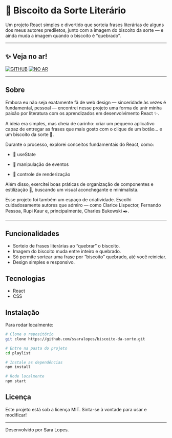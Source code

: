 # 🥠 Biscoito da Sorte Literário

Um projeto React simples e divertido que sorteia frases literárias de alguns dos meus autores prediletos, junto com a imagem do biscoito da sorte — e ainda muda a imagem quando o biscoito é “quebrado”.

---

## ✨ Veja no ar!

[![GITHUB](https://img.shields.io/badge/GITHUB-181717?style=for-the-badge&logo=github&logoColor=white)](https://github.com/ssaralopes)
[![NO AR](https://img.shields.io/badge/NO%20AR-00C851?style=for-the-badge&logoColor=white)](https://ssaralopes.github.io/biscoito-da-sorte/)


---

## Sobre

Embora eu não seja exatamente fã de web design — sinceridade às vezes é fundamental, pessoal — encontrei nesse projeto uma forma de unir minha paixão por literatura com os aprendizados em desenvolvimento React ✨.

A ideia era simples, mas cheia de carinho: criar um pequeno aplicativo capaz de entregar as frases que mais gosto com o clique de um botão... e um biscoito da sorte 🥠.

Durante o processo, explorei conceitos fundamentais do React, como:

- 🎯 useState

- 🎯 manipulação de eventos

- 🎯 controle de renderização

Além disso, exercitei boas práticas de organização de componentes e estilização 🎨, buscando um visual aconchegante e minimalista.

Esse projeto foi também um espaço de criatividade. Escolhi cuidadosamente autores que admiro — como Clarice Lispector, Fernando Pessoa, Rupi Kaur e, principalmente, Charles Bukowski ✒️.


---

## Funcionalidades

- Sorteio de frases literárias ao “quebrar” o biscoito.
- Imagem do biscoito muda entre inteiro e quebrado.
- Só permite sortear uma frase por “biscoito” quebrado, até você reiniciar.
- Design simples e responsivo.

## Tecnologias

- React
- CSS

## Instalação
Para rodar localmente:
```bash
# Clone o repositório
git clone https://github.com/ssaralopes/biscoito-da-sorte.git

# Entre na pasta do projeto
cd playlist

# Instale as dependências
npm install

# Rode localmente
npm start
```

## Licença

Este projeto está sob a licença MIT. Sinta-se à vontade para usar e modificar!

---

Desenvolvido por Sara Lopes.
